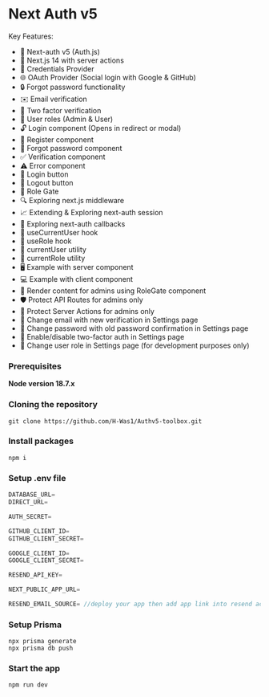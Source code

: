 # Next Auth v5 

Key Features:

- 🔐 Next-auth v5 (Auth.js)
- 🚀 Next.js 14 with server actions
- 🔑 Credentials Provider
- 🌐 OAuth Provider (Social login with Google & GitHub)
- 🔒 Forgot password functionality
- ✉️ Email verification
- 📱 Two factor verification
- 👥 User roles (Admin & User)
- 🔓 Login component (Opens in redirect or modal)
- 📝 Register component
- 🤔 Forgot password component
- ✅ Verification component
- ⚠️ Error component
- 🔘 Login button
- 🚪 Logout button
- 🚧 Role Gate
- 🔍 Exploring next.js middleware
- 📈 Extending & Exploring next-auth session
- 🔄 Exploring next-auth callbacks
- 👤 useCurrentUser hook
- 🛂 useRole hook
- 🧑 currentUser utility
- 👮 currentRole utility
- 🖥️ Example with server component
- 💻 Example with client component
- 👑 Render content for admins using RoleGate component
- 🛡️ Protect API Routes for admins only
- 🔐 Protect Server Actions for admins only
- 📧 Change email with new verification in Settings page
- 🔑 Change password with old password confirmation in Settings page
- 🔔 Enable/disable two-factor auth in Settings page
- 🔄 Change user role in Settings page (for development purposes only)

### Prerequisites

**Node version 18.7.x**

### Cloning the repository

```shell
git clone https://github.com/H-Was1/Authv5-toolbox.git
```

### Install packages

```shell
npm i
```

### Setup .env file

```js
DATABASE_URL=
DIRECT_URL=

AUTH_SECRET=

GITHUB_CLIENT_ID=
GITHUB_CLIENT_SECRET=

GOOGLE_CLIENT_ID=
GOOGLE_CLIENT_SECRET=

RESEND_API_KEY=

NEXT_PUBLIC_APP_URL=

RESEND_EMAIL_SOURCE= //deploy your app then add app link into resend account and get an email which will be used to send emails to users
```

### Setup Prisma

```shell
npx prisma generate
npx prisma db push
```

### Start the app

```
npm run dev
```
